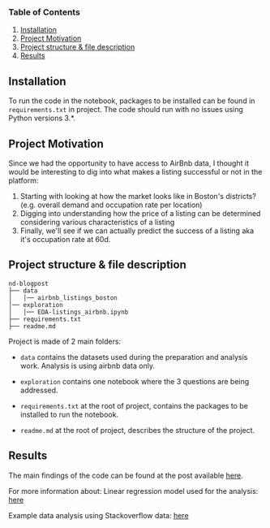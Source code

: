 ### Table of Contents

1. [Installation](#installation)
2. [Project Motivation](#motivation)
3. [Project structure & file description](#files)
4. [Results](#results)

## Installation <a name="installation"></a>

To run the code in the notebook, packages to be installed can be found in `requirements.txt` in project.
The code should run with no issues using Python versions 3.*.

## Project Motivation<a name="motivation"></a>

Since we had the opportunity to have access to AirBnb data, I thought it would be interesting to dig into what makes a listing successful or not
in the platform:

1. Starting with looking at how the market looks like in Boston's districts? (e.g. overall demand and occupation rate per location)
2. Digging into understanding how the price of a listing can be determined considering various characteristics of a listing
3. Finally, we'll see if we can actually predict the success of a listing aka it's occupation rate at 60d.

## Project structure & file description <a name="files"></a>

```
nd-blogpost
├── data
│   │── airbnb_listings_boston
│── exploration
│   │── EDA-listings_airbnb.ipynb
├── requirements.txt
├── readme.md
```

Project is made of 2 main folders:
- `data` contains the datasets used during the preparation and analysis work. Analysis is using airbnb data only.

- `exploration` contains one notebook where the 3 questions are being addressed.

- `requirements.txt` at the root of project, contains the packages to be installed to run the notebook.

- `readme.md` at the root of project, describes the structure of the project.

## Results<a name="results"></a>

The main findings of the code can be found at the post available [here](https://medium.com/@sbencherif22/what-is-behind-the-secret-of-a-successful-listing-on-airbnb-38095fb02395).

For more information about:
Linear regression model used for the analysis: [here](https://scikit-learn.org/stable/modules/generated/sklearn.linear_model.LinearRegression.html)

Example data analysis using Stackoverflow data: [here](https://medium.com/@josh_2774/how-do-you-become-a-developer-5ef1c1c68711)

